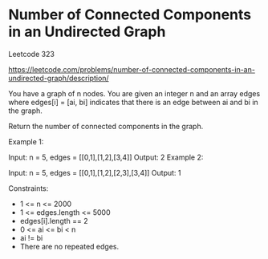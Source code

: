# Number of Connected Components in an Undirected Graph

Leetcode 323

https://leetcode.com/problems/number-of-connected-components-in-an-undirected-graph/description/


You have a graph of n nodes. You are given an integer n and an array edges where edges[i] = [ai, bi] indicates that there is an edge between ai and bi in the graph.

Return the number of connected components in the graph.

 

Example 1:


Input: n = 5, edges = [[0,1],[1,2],[3,4]]
Output: 2
Example 2:


Input: n = 5, edges = [[0,1],[1,2],[2,3],[3,4]]
Output: 1
 

Constraints:

* 1 <= n <= 2000
* 1 <= edges.length <= 5000
* edges[i].length == 2
* 0 <= ai <= bi < n
* ai != bi
* There are no repeated edges.
